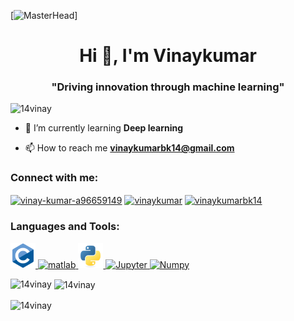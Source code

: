 [![MasterHead](https://www.simplilearn.com/ice9/free_resources_article_thumb/is_machine_learning_hard.jpg)]
<h1 align="center">Hi 👋, I'm Vinaykumar</h1>
<h3 align="center">"Driving innovation through machine learning"</h3>

<p align="left"> <img src="https://komarev.com/ghpvc/?username=14vinay&label=Profile%20views&color=0e75b6&style=flat" alt="14vinay" /> </p>

- 🌱 I’m currently learning **Deep learning**

- 📫 How to reach me **vinaykumarbk14@gmail.com**

<h3 align="left">Connect with me:</h3>
<p align="left">
<a href="https://linkedin.com/in/vinay-kumar-a96659149" target="blank"><img align="center" src="https://raw.githubusercontent.com/rahuldkjain/github-profile-readme-generator/master/src/images/icons/Social/linked-in-alt.svg" alt="vinay-kumar-a96659149" height="30" width="40" /></a>
<a href="https://www.codechef.com/users/vinaykumar" target="blank"><img align="center" src="https://cdn.jsdelivr.net/npm/simple-icons@3.1.0/icons/codechef.svg" alt="vinaykumar" height="30" width="40" /></a>
<a href="https://www.hackerrank.com/vinaykumarbk14" target="blank"><img align="center" src="https://raw.githubusercontent.com/rahuldkjain/github-profile-readme-generator/master/src/images/icons/Social/hackerrank.svg" alt="vinaykumarbk14" height="30" width="40" /></a>
</p>

<h3 align="left">Languages and Tools:</h3>
<p align="left">  <a href="https://www.cprogramming.com/" target="_blank" rel="noreferrer"> <img src="https://raw.githubusercontent.com/devicons/devicon/master/icons/c/c-original.svg" alt="c" width="40" height="40"/> 
</a> <a href="https://www.mathworks.com/" target="_blank" rel="noreferrer"> <img src="https://upload.wikimedia.org/wikipedia/commons/2/21/Matlab_Logo.png" alt="matlab" width="40" height="40"/>
</a>  <a href="https://www.python.org" target="_blank" rel="noreferrer"> <img src="https://raw.githubusercontent.com/devicons/devicon/master/icons/python/python-original.svg" alt="python" width="40" height="40"/> </a> 
</a> <a href="https://jupyter.org/" target="_blank" rel="noreferrer"> <img src="https://encrypted-tbn0.gstatic.com/images?q=tbn:ANd9GcSn5qoh2GS_WbBtD2Zz6I9z8JaagZ9zEoLlNw&s" alt="Jupyter" width="40" height="40"/> </a>  
</a> <a href=""https://numpy.org/"" target="_blank" rel="noreferrer"> <img src="https://upload.wikimedia.org/wikipedia/commons/thumb/3/31/NumPy_logo_2020.svg/1200px-NumPy_logo_2020.svg.png" alt="Numpy" width="70" height="40"/> </a> 
</a> 
</p>


<p><img align="left" src="https://github-readme-stats.vercel.app/api/top-langs?username=14vinay&show_icons=true&locale=en&layout=compact" alt="14vinay" /></p>

<p>&nbsp;<img align="center" src="https://github-readme-stats.vercel.app/api?username=14vinay&show_icons=true&locale=en" alt="14vinay" /></p>

<p><img align="center" src="https://github-readme-streak-stats.herokuapp.com/?user=14vinay&" alt="14vinay" /></p>
